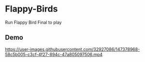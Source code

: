 # Flappy-Birds

Run Flappy Bird Final to play

## Demo

https://user-images.githubusercontent.com/32927086/147378968-58c5b005-c3cf-4f27-894c-47a805097506.mp4

